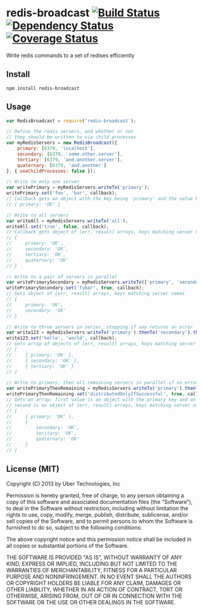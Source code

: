 # redis-broadcast [![Build Status](https://travis-ci.org/uber/redis-broadcast.png?branch=master)](https://travis-ci.org/uber/redis-broadcast) [![Dependency Status](https://david-dm.org/uber/redis-broadcast.png)](https://david-dm.org/uber/redis-broadcast) [![Coverage Status](https://coveralls.io/repos/uber/redis-broadcast/badge.png?branch=master)](https://coveralls.io/r/uber/redis-broadcast?branch=master)

Write redis commands to a set of redises efficiently

## Install

    npm install redis-broadcast

## Usage

```js
var RedisBroadcast = require('redis-broadcast');

// Define the redis servers, and whether or not
// they should be written to via child processes
var myRedisServers = new RedisBroadcast({
    primary: [6379, 'localhost'],
    secondary: [6379, 'some.other.server'],
    tertiary: [6379, 'and.another.server'],
    quaternary: [6379, 'and.another']
}, { useChildProcesses: false });

// Write to only one server
var writePrimary = myRedisServers.writeTo('primary');
writePrimary.set('foo', 'bar', callback);
// Callback gets an object with the key being 'primary' and the value being an array of [err, result]
// { primary: 'OK' }

// Write to all servers
var writeAll = myRedisServers.writeTo('all');
writeAll.set('true', false, callback);
// Callback gets object of [err, result] arrays, keys matching server names
// {
//     primary: 'OK',
//     secondary: 'OK',
//     tertiary: 'OK',
//     quaternary: 'OK'
// }

// Write to a pair of servers in parallel
var writePrimarySecondary = myRedisServers.writeTo(['primary', 'secondary']);
writePrimarySecondary.set('fubar', true, callback);
// Gets object of [err, result] arrays, keys matching server names
// {
//     primary: 'OK',
//     secondary: 'OK'
// }

// Write to three servers in series, stopping if any returns an error
var write123 = myRedisServers.writeTo('primary').thenTo('secondary').thenTo('tertiary');
write123.set('hello', 'world', callback);
// Gets array of objects of [err, result] arrays, keys matching server names, order of objects matching write order
// [
//     { primary: 'OK' },
//     { secondary: 'OK' },
//     { tertiary: 'OK' }
// ]

// Write to primary, then all remaining servers in parallel if no error
var writePrimaryThenRemaining = myRedisServers.writeTo('primary').thenTo('remaining');
writePrimaryThenRemaining.set('distributedOnlyIfSuccessful', true, callback);
// Gets an array; first value is an object with the primary key and an [err, result] array value,
// second is an object of [err, result] arrays, keys matching server names
// [
//     { primary: 'OK' },
//     {
//         secondary: 'OK',
//         teritary: 'OK',
//         quaternary: 'OK'
//     }
// ]
```

## License (MIT)

Copyright (C) 2013 by Uber Technologies, Inc

Permission is hereby granted, free of charge, to any person obtaining a copy
of this software and associated documentation files (the "Software"), to deal
in the Software without restriction, including without limitation the rights
to use, copy, modify, merge, publish, distribute, sublicense, and/or sell
copies of the Software, and to permit persons to whom the Software is
furnished to do so, subject to the following conditions:

The above copyright notice and this permission notice shall be included in
all copies or substantial portions of the Software.

THE SOFTWARE IS PROVIDED "AS IS", WITHOUT WARRANTY OF ANY KIND, EXPRESS OR
IMPLIED, INCLUDING BUT NOT LIMITED TO THE WARRANTIES OF MERCHANTABILITY,
FITNESS FOR A PARTICULAR PURPOSE AND NONINFRINGEMENT. IN NO EVENT SHALL THE
AUTHORS OR COPYRIGHT HOLDERS BE LIABLE FOR ANY CLAIM, DAMAGES OR OTHER
LIABILITY, WHETHER IN AN ACTION OF CONTRACT, TORT OR OTHERWISE, ARISING FROM,
OUT OF OR IN CONNECTION WITH THE SOFTWARE OR THE USE OR OTHER DEALINGS IN
THE SOFTWARE.
